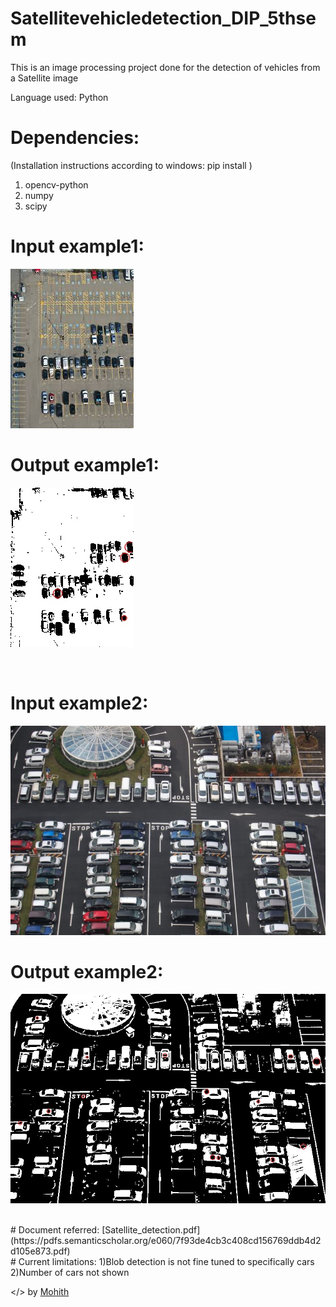 # Satellitevehicledetection_DIP_5thsem
This is an image processing project done for the detection of vehicles from a Satellite image

Language used: Python

# Dependencies: 
(Installation instructions according to windows: pip install <name of library>)
1) opencv-python
2) numpy
3) scipy
  
# Input example1:
![Satellite parking lot image](https://github.com/mohith2017/Satellitevehicledetection_DIP_5thsem/blob/master/image.jpg)

# Output example1:
![Satellite parking lot image](https://github.com/mohith2017/Satellitevehicledetection_DIP_5thsem/blob/master/image_final_ex1.jpg)

<br/>

# Input example2:
![Satellite parking lot image](https://github.com/mohith2017/Satellitevehicledetection_DIP_5thsem/blob/master/y.jpg)

# Output example2:
![Satellite parking lot image](https://github.com/mohith2017/Satellitevehicledetection_DIP_5thsem/blob/master/image_final.jpg)

<br/>
# Document referred:
[Satellite_detection.pdf](https://pdfs.semanticscholar.org/e060/7f93de4cb3c408cd156769ddb4d2d105e873.pdf)

<br/>
# Current limitations:
  1)Blob detection is not fine tuned to specifically cars
  2)Number of cars not shown 
  
  <br/>

</> by [Mohith](https://github.com/mohith2017)
